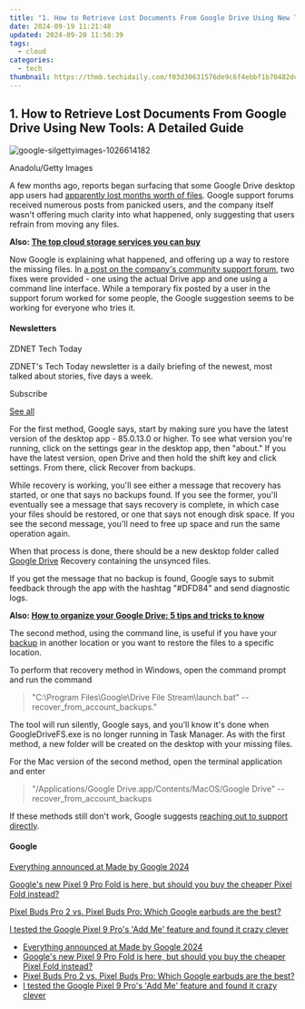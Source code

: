 ```yaml
---
title: "1. How to Retrieve Lost Documents From Google Drive Using New Tools: A Detailed Guide"
date: 2024-09-19 11:21:48
updated: 2024-09-20 11:50:39
tags:
  - cloud
categories:
  - tech
thumbnail: https://thmb.techidaily.com/f03d30631576de9c6f4ebbf1b70482dc429c1bbf94f405ab42db14407ed62e05.jpg
---
```


## 1. How to Retrieve Lost Documents From Google Drive Using New Tools: A Detailed Guide

![google-silgettyimages-1026614182](https://www.zdnet.com/a/img/resize/fec48d129c5cfc8c9723c7e9d539f8ddf2e286d8/2023/12/11/a0d15279-54ca-4124-b358-f316518e220a/google-silgettyimages-1026614182.jpg?auto=webp&width=1280)

Anadolu/Getty Images

A few months ago, reports began surfacing that some Google Drive desktop app users had [apparently lost months worth of files](https://www.zdnet.com/article/some-google-drive-users-have-apparently-lost-months-worth-of-files/). Google support forums received numerous posts from panicked users, and the company itself wasn't offering much clarity into what happened, only suggesting that users refrain from moving any files.

**Also: [The top cloud storage services you can buy](https://www.zdnet.com/article/best-cloud-storage/)**

Now Google is explaining what happened, and offering up a way to restore the missing files. In [a post on the company's community support forum](https://support.google.com/drive/thread/245861992), two fixes were provided - one using the actual Drive app and one using a command line interface. While a temporary fix posted by a user in the support forum worked for some people, the Google suggestion seems to be working for everyone who tries it.

#### Newsletters

ZDNET Tech Today

ZDNET's Tech Today newsletter is a daily briefing of the newest, most talked about stories, five days a week.

 Subscribe

[See all](https://www.zdnet.com/newsletters/)

For the first method, Google says, start by making sure you have the latest version of the desktop app - 85.0.13.0 or higher. To see what version you're running, click on the settings gear in the desktop app, then "about." If you have the latest version, open Drive and then hold the shift key and click settings. From there, click Recover from backups.

While recovery is working, you'll see either a message that recovery has started, or one that says no backups found. If you see the former, you'll eventually see a message that says recovery is complete, in which case your files should be restored, or one that says not enough disk space. If you see the second message, you'll need to free up space and run the same operation again.

When that process is done, there should be a new desktop folder called [Google Drive](https://www.zdnet.com/home-and-office/work-life/how-to-organize-your-google-drive-5-tips-and-tricks-to-know/) Recovery containing the unsynced files. 

If you get the message that no backup is found, Google says to submit feedback through the app with the hashtag "#DFD84" and send diagnostic logs.

**Also: [How to organize your Google Drive: 5 tips and tricks to know](https://www.zdnet.com/home-and-office/work-life/how-to-organize-your-google-drive-5-tips-and-tricks-to-know/)**

The second method, using the command line, is useful if you have your [backup](https://www.zdnet.com/article/best-backup-software/) in another location or you want to restore the files to a specific location. 

To perform that recovery method in Windows, open the command prompt and run the command

> "C:\\Program Files\\Google\\Drive File Stream\\launch.bat" --recover\_from\_account\_backups." 

The tool will run silently, Google says, and you'll know it's done when GoogleDriveFS.exe is no longer running in Task Manager. As with the first method, a new folder will be created on the desktop with your missing files.

For the Mac version of the second method, open the terminal application and enter

> "/Applications/Google Drive.app/Contents/MacOS/Google Drive" --recover\_from\_account\_backups

If these methods still don't work, Google suggests [reaching out to support directly](https://support.google.com/drive/answer/4431192).

#### Google

[Everything announced at Made by Google 2024](https://www.zdnet.com/article/everything-announced-at-made-by-google-2024-pixel-9-pro-fold-gemini-watch-3-and-more/ "Everything announced at Made by Google 2024")

[Google's new Pixel 9 Pro Fold is here, but should you buy the cheaper Pixel Fold instead?](https://www.zdnet.com/article/google-pixel-9-pro-fold-vs-pixel-fold/ "Google's new Pixel 9 Pro Fold is here, but should you buy the cheaper Pixel Fold instead?")

[Pixel Buds Pro 2 vs. Pixel Buds Pro: Which Google earbuds are the best?](https://www.zdnet.com/article/pixel-buds-pro-2-vs-pixel-buds-pro-which-google-earbuds-are-the-best/ "Pixel Buds Pro 2 vs. Pixel Buds Pro: Which Google earbuds are the best?")

[I tested the Google Pixel 9 Pro's 'Add Me' feature and found it crazy clever](https://www.zdnet.com/article/the-google-pixel-9-pros-add-me-feature-is-an-ar-camera-tool-youll-actually-use/ "I tested the Google Pixel 9 Pro's 'Add Me' feature and found it crazy clever")

* [Everything announced at Made by Google 2024](https://www.zdnet.com/article/everything-announced-at-made-by-google-2024-pixel-9-pro-fold-gemini-watch-3-and-more/ "Everything announced at Made by Google 2024")
* [Google's new Pixel 9 Pro Fold is here, but should you buy the cheaper Pixel Fold instead?](https://www.zdnet.com/article/google-pixel-9-pro-fold-vs-pixel-fold/ "Google's new Pixel 9 Pro Fold is here, but should you buy the cheaper Pixel Fold instead?")
* [Pixel Buds Pro 2 vs. Pixel Buds Pro: Which Google earbuds are the best?](https://www.zdnet.com/article/pixel-buds-pro-2-vs-pixel-buds-pro-which-google-earbuds-are-the-best/ "Pixel Buds Pro 2 vs. Pixel Buds Pro: Which Google earbuds are the best?")
* [I tested the Google Pixel 9 Pro's 'Add Me' feature and found it crazy clever](https://www.zdnet.com/article/the-google-pixel-9-pros-add-me-feature-is-an-ar-camera-tool-youll-actually-use/ "I tested the Google Pixel 9 Pro's 'Add Me' feature and found it crazy clever")

<ins class="adsbygoogle"
     style="display:block"
     data-ad-format="autorelaxed"
     data-ad-client="ca-pub-7571918770474297"
     data-ad-slot="1223367746"></ins>



<ins class="adsbygoogle"
     style="display:block"
     data-ad-client="ca-pub-7571918770474297"
     data-ad-slot="8358498916"
     data-ad-format="auto"
     data-full-width-responsive="true"></ins>

